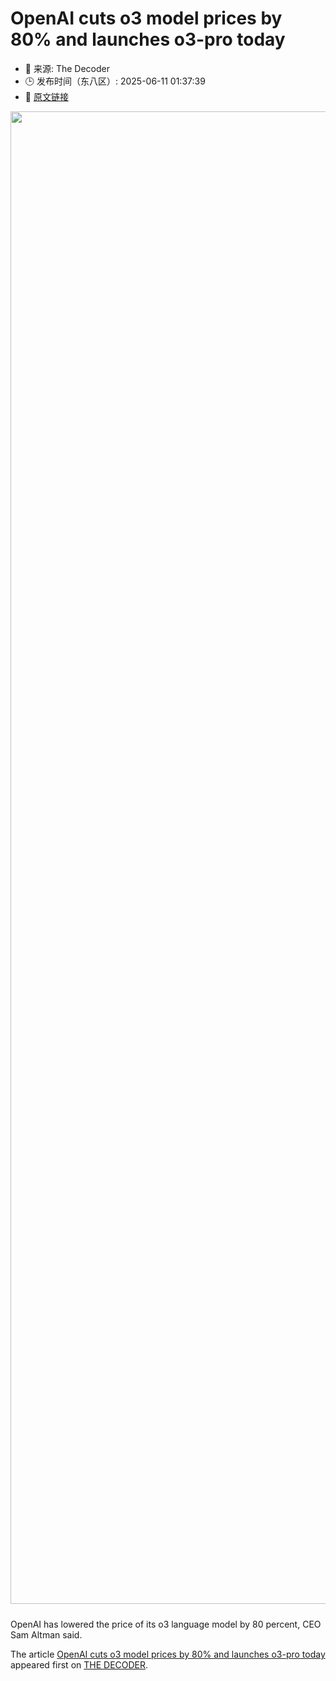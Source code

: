 # OpenAI cuts o3 model prices by 80% and launches o3-pro today
- 📅 来源: The Decoder
- 🕒 发布时间（东八区）: 2025-06-11 01:37:39
- 🔗 [原文链接](https://the-decoder.com/openai-cuts-o3-model-prices-by-80-and-launches-o3-pro-today/)

<p><img alt="" class="attachment-full size-full wp-post-image" height="1239" src="https://the-decoder.com/wp-content/uploads/2025/06/chatgpt_logo_illustration.png" style="height: auto; margin-bottom: 10px;" width="2388" /></p>
<p>        OpenAI has lowered the price of its o3 language model by 80 percent, CEO Sam Altman said.</p>
<p>The article <a href="https://the-decoder.com/openai-cuts-o3-model-prices-by-80-and-launches-o3-pro-today/">OpenAI cuts o3 model prices by 80% and launches o3-pro today</a> appeared first on <a href="https://the-decoder.com">THE DECODER</a>.</p>